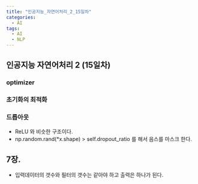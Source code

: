 ```yaml
---
title: "인공지능_자연어처리_2_15일차"
categories:
  - AI
tags:
  - AI
  - NLP
---
```


## 인공지능 자연어처리 2 (15일차)

### optimizer

### 초기화의 최적화

### 드롭아웃
- ReLU 와 비슷한 구조이다.
- np.random.rand(*x.shape) > self.dropout_ratio 를 해서
  음스를 마스크 한다.

## 7장.
- 입력데이터의 갯수와 필터의 갯수는 같아야 하고 출력은 하나가 된다.
